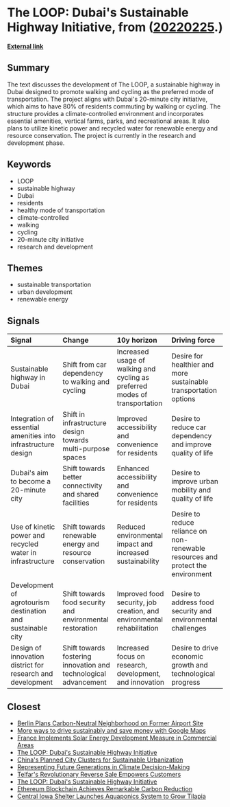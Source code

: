 # __The LOOP: Dubai's Sustainable Highway Initiative__, from ([20220225](https://kghosh.substack.com/p/20220225).)

__[External link](https://www.archdaily.com/995879/urb-reveals-design-for-the-loop-a-93-kilometer-long-controlled-climate-cycling-highway-in-dubai?utm_source=substack&utm_medium=email)__



## Summary

The text discusses the development of The LOOP, a sustainable highway in Dubai designed to promote walking and cycling as the preferred mode of transportation. The project aligns with Dubai's 20-minute city initiative, which aims to have 80% of residents commuting by walking or cycling. The structure provides a climate-controlled environment and incorporates essential amenities, vertical farms, parks, and recreational areas. It also plans to utilize kinetic power and recycled water for renewable energy and resource conservation. The project is currently in the research and development phase.

## Keywords

* LOOP
* sustainable highway
* Dubai
* residents
* healthy mode of transportation
* climate-controlled
* walking
* cycling
* 20-minute city initiative
* research and development

## Themes

* sustainable transportation
* urban development
* renewable energy

## Signals

| Signal                                                        | Change                                                           | 10y horizon                                                                 | Driving force                                                                    |
|:--------------------------------------------------------------|:-----------------------------------------------------------------|:----------------------------------------------------------------------------|:---------------------------------------------------------------------------------|
| Sustainable highway in Dubai                                  | Shift from car dependency to walking and cycling                 | Increased usage of walking and cycling as preferred modes of transportation | Desire for healthier and more sustainable transportation options                 |
| Integration of essential amenities into infrastructure design | Shift in infrastructure design towards multi-purpose spaces      | Improved accessibility and convenience for residents                        | Desire to reduce car dependency and improve quality of life                      |
| Dubai's aim to become a 20-minute city                        | Shift towards better connectivity and shared facilities          | Enhanced accessibility and convenience for residents                        | Desire to improve urban mobility and quality of life                             |
| Use of kinetic power and recycled water in infrastructure     | Shift towards renewable energy and resource conservation         | Reduced environmental impact and increased sustainability                   | Desire to reduce reliance on non-renewable resources and protect the environment |
| Development of agrotourism destination and sustainable city   | Shift towards food security and environmental restoration        | Improved food security, job creation, and environmental rehabilitation      | Desire to address food security and environmental challenges                     |
| Design of innovation district for research and development    | Shift towards fostering innovation and technological advancement | Increased focus on research, development, and innovation                    | Desire to drive economic growth and technological progress                       |

## Closest

* [Berlin Plans Carbon-Neutral Neighborhood on Former Airport Site](5152a8f61434482ebe5faecae9e14b28)
* [More ways to drive sustainably and save money with Google Maps](55366e80872f51490910ad01315a8437)
* [France Implements Solar Energy Development Measure in Commercial Areas](a162b36d09b081d7de751a64db66fb63)
* [The LOOP: Dubai's Sustainable Highway Initiative](028e8b0caa69712c4fda4048ad84de72)
* [China's Planned City Clusters for Sustainable Urbanization](2c6411450b93e8449beffcb00e58b39b)
* [Representing Future Generations in Climate Decision-Making](32228bbf929d81d39a1808dd9b7c4493)
* [Telfar's Revolutionary Reverse Sale Empowers Customers](c4e67bccfa2804a74e675f9084b9e724)
* [The LOOP: Dubai's Sustainable Highway Initiative](028e8b0caa69712c4fda4048ad84de72)
* [Ethereum Blockchain Achieves Remarkable Carbon Reduction](eb8b03e69354d814c3d0cd31b18648dd)
* [Central Iowa Shelter Launches Aquaponics System to Grow Tilapia](9664582c42773260d250f25634078279)